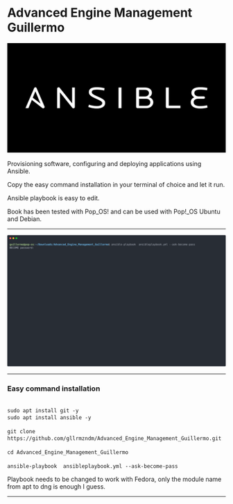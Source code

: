 # Advanced Engine Management Guillermo

![ansible](/ansible.png)

Provisioning software, configuring and deploying applications using Ansible.

Copy the easy command installation in your terminal of choice and let it run.

Ansible playbook is easy to edit.

Book has been tested with Pop_OS! and can be used with Pop!_OS Ubuntu and Debian.

---

<p align="center">
  <img width="600" src="ascii.svg">
</p>

---

### Easy command installation

```

sudo apt install git -y
sudo apt install ansible -y

git clone https://github.com/gllrmzndm/Advanced_Engine_Management_Guillermo.git

cd Advanced_Engine_Management_Guillermo

ansible-playbook  ansibleplaybook.yml --ask-become-pass

```

Playbook needs to be changed to work with Fedora, only the module name from apt to dng is enough I guess.

---